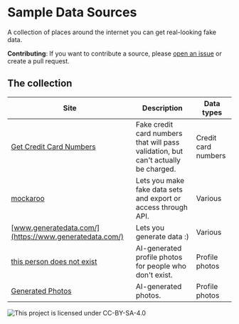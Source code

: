 # Sample Data Sources

A collection of places around the internet you can get real-looking fake data.

**Contributing**:
If you want to contribute a source,
please [open an issue](https://github.com/imnotashrimp/sample-data-sources/issues/new)
or create a pull request.

## The collection

| Site | Description | Data types |
|---|---|---|
| [Get Credit Card Numbers](https://www.getcreditcardnumbers.com/) | Fake credit card numbers that will pass validation, but can't actually be charged. | Credit card numbers |
| [mockaroo](https://www.mockaroo.com/) | Lets you make fake data sets and export or access through API. | Various |
| [www.generatedata.com/](https://www.generatedata.com/) | Lets you generate data :) | Various |
| [this person does not exist](https://thispersondoesnotexist.com/) | AI-generated profile photos for people who don't exist. | Profile photos |
| [Generated Photos](https://generated.photos/faces) | AI-generated photos. | Profile photos |

![This project is licensed under CC-BY-SA-4.0](https://mirrors.creativecommons.org/presskit/buttons/88x31/svg/by-sa.svg)

